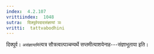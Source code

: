 ```yaml
---
index:  4.2.107
vrittiindex:  1048
sutra:  दिक्पूर्वपदादसंज्ञायां ञः
vritti:  tattvabodhini 
---
```


दिक्पूर्व। `असंज्ञायामि`त्यत्र सौत्रत्वात्पञ्चम्यर्थे सप्तमीत्याशयेनाह---संज्ञाभूताया इति।

